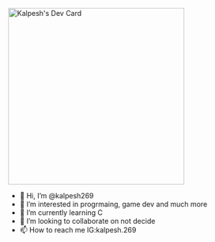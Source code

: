 <a href="https://app.daily.dev/kalpesh55"><img src="https://api.daily.dev/devcards/v2/Z4qMGIYs4IawgN30J3ocm.png?r=jx7" width="356" alt="Kalpesh's Dev Card"/></a>


- 👋 Hi, I’m @kalpesh269
- 👀 I’m interested in progrmaing, game dev and much more
- 🌱 I’m currently learning C
- 💞️ I’m looking to collaborate on not decide
- 📫 How to reach me IG:kalpesh.269

<!---
kalpesh269/kalpesh269 is a ✨ special ✨ repository because its `README.md` (this file) appears on your GitHub profile.
You can click the Preview link to take a look at your changes.
--->
